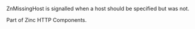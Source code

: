 ZnMissingHost is signalled when a host should be specified but was not.Part of Zinc HTTP Components. 